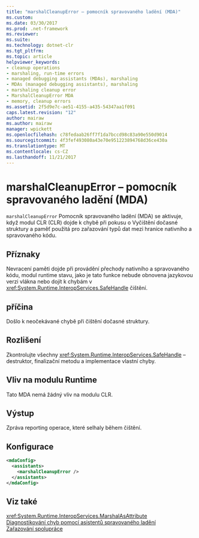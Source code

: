 ```yaml
---
title: "marshalCleanupError – pomocník spravovaného ladění (MDA)"
ms.custom: 
ms.date: 03/30/2017
ms.prod: .net-framework
ms.reviewer: 
ms.suite: 
ms.technology: dotnet-clr
ms.tgt_pltfrm: 
ms.topic: article
helpviewer_keywords:
- cleanup operations
- marshaling, run-time errors
- managed debugging assistants (MDAs), marshaling
- MDAs (managed debugging assistants), marshaling
- marshaling cleanup error
- MarshalCleanupError MDA
- memory, cleanup errors
ms.assetid: 2f5d9e7c-ae51-4155-a435-54347aa1f091
caps.latest.revision: "12"
author: mairaw
ms.author: mairaw
manager: wpickett
ms.openlocfilehash: c78fedaab26ff7f1da7bccd98c83a90e550d9014
ms.sourcegitcommit: 4f3fef493080a43e70e951223894768d36ce430a
ms.translationtype: MT
ms.contentlocale: cs-CZ
ms.lasthandoff: 11/21/2017
---
```

# <a name="marshalcleanuperror-mda"></a>marshalCleanupError – pomocník spravovaného ladění (MDA)
`marshalCleanupError` Pomocník spravovaného ladění (MDA) se aktivuje, když modul CLR (CLR) dojde k chybě při pokusu o Vyčištění dočasné struktury a paměť použitá pro zařazování typů dat mezi hranice nativního a spravovaného kódu.  
  
## <a name="symptoms"></a>Příznaky  
 Nevracení paměti dojde při provádění přechody nativního a spravovaného kódu, modul runtime stavu, jako je tato funkce nebude obnovena jazykovou verzi vlákna nebo dojít k chybám v <xref:System.Runtime.InteropServices.SafeHandle> čištění.  
  
## <a name="cause"></a>příčina  
 Došlo k neočekávané chybě při čištění dočasné struktury.  
  
## <a name="resolution"></a>Rozlišení  
 Zkontrolujte všechny <xref:System.Runtime.InteropServices.SafeHandle> – destruktor, finalizační metodu a implementace vlastní chyby.  
  
## <a name="effect-on-the-runtime"></a>Vliv na modulu Runtime  
 Tato MDA nemá žádný vliv na modulu CLR.  
  
## <a name="output"></a>Výstup  
 Zpráva reporting operace, které selhaly během čištění.  
  
## <a name="configuration"></a>Konfigurace  
  
```xml  
<mdaConfig>  
  <assistants>  
    <marshalCleanupError />  
  </assistants>  
</mdaConfig>  
```  
  
## <a name="see-also"></a>Viz také  
 <xref:System.Runtime.InteropServices.MarshalAsAttribute>  
 [Diagnostikování chyb pomocí asistentů spravovaného ladění](../../../docs/framework/debug-trace-profile/diagnosing-errors-with-managed-debugging-assistants.md)  
 [Zařazování spolupráce](../../../docs/framework/interop/interop-marshaling.md)
